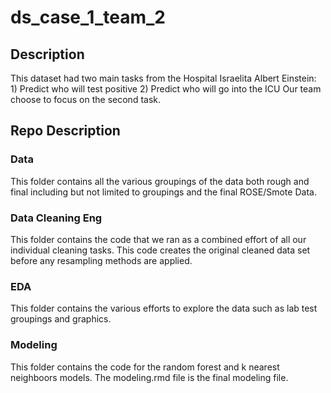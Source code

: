 # ds_case_1_team_2

## Description
This dataset had two main tasks from the Hospital Israelita Albert Einstein: 1) Predict who will test positive 2) Predict who will go into the ICU
Our team choose to focus on the second task. 

## Repo Description 

### Data
This folder contains all the various groupings of the data both rough and final including but not limited to groupings and the final ROSE/Smote Data.

### Data Cleaning Eng
This folder contains the code that we ran as a combined effort of all our individual cleaning tasks. This code creates the original cleaned data set before any resampling methods are applied. 

### EDA
This folder contains the various efforts to explore the data such as lab test groupings and graphics.

### Modeling 
This folder contains the code for the random forest and k nearest neighboors models. The modeling.rmd file is the final modeling file. 
